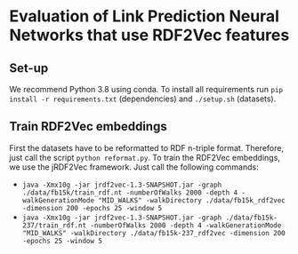 # Evaluation of Link Prediction Neural Networks that use RDF2Vec features

## Set-up 
We recommend Python 3.8 using conda. To install all requirements run `pip install -r requirements.txt` (dependencies) 
and `./setup.sh` (datasets).

## Train RDF2Vec embeddings
First the datasets have to be reformatted to RDF n-triple format. Therefore, just call the script `python reformat.py`. 
To train the RDF2Vec embeddings, we use the jRDF2Vec framework. Just call the following commands: 
* `java -Xmx10g -jar jrdf2vec-1.3-SNAPSHOT.jar -graph ./data/fb15k/train_rdf.nt -numberOfWalks 2000 -depth 4 -walkGenerationMode "MID_WALKS" -walkDirectory ./data/fb15k_rdf2vec -dimension 200 -epochs 25 -window 5`
* `java -Xmx10g -jar jrdf2vec-1.3-SNAPSHOT.jar -graph ./data/fb15k-237/train_rdf.nt -numberOfWalks 2000 -depth 4 -walkGenerationMode "MID_WALKS" -walkDirectory ./data/fb15k-237_rdf2vec -dimension 200 -epochs 25 -window 5`
